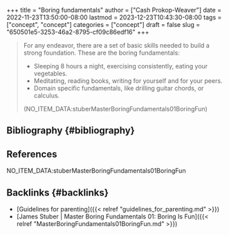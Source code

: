 +++
title = "Boring fundamentals"
author = ["Cash Prokop-Weaver"]
date = 2022-11-23T13:50:00-08:00
lastmod = 2023-12-23T10:43:30-08:00
tags = ["concept", "concept"]
categories = ["concept"]
draft = false
slug = "650501e5-3253-46a2-8795-cf09c86edf16"
+++

> For any endeavor, there are a set of basic skills needed to build a strong foundation. These are the boring fundamentals:
>
> -   Sleeping 8 hours a night, exercising consistently, eating your vegetables.
> -   Meditating, reading books, writing for yourself and for your peers.
> -   Domain specific fundamentals, like drilling guitar chords, or calculus.
>
> (NO_ITEM_DATA:stuberMasterBoringFundamentals01BoringFun)


## Bibliography {#bibliography}

## References

<style>.csl-entry{text-indent: -1.5em; margin-left: 1.5em;}</style><div class="csl-bib-body">
  <div class="csl-entry">NO_ITEM_DATA:stuberMasterBoringFundamentals01BoringFun</div>
</div>



## Backlinks {#backlinks}

-   [Guidelines for parenting]({{< relref "guidelines_for_parenting.md" >}})
-   [James Stuber | Master Boring Fundamentals 01: Boring Is Fun]({{< relref "MasterBoringFundamentals01BoringFun.md" >}})
